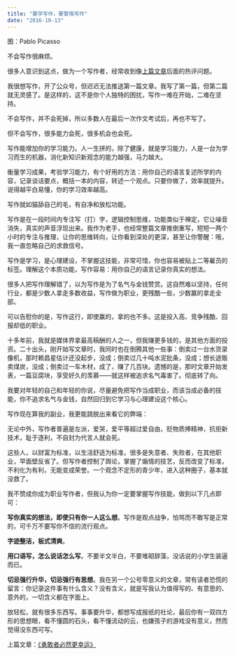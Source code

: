 ```yaml
---
title: "要学写作，要警惕写作"
date: "2016-10-13"
---
```


图：Pablo Picasso

不会写作很麻烦。

很多人意识到这点，做为一个写作者，经常收到像[上篇文章](http://mp.weixin.qq.com/s?__biz=MjM5NDU0Mjk2MQ==&mid=2651622428&idx=1&sn=e5ce9ae3c6b975854052636ddb217e22&chksm=bd7e08028a09811401f688e208953d80eb1fe7f7e89c141f6e18c437dfe8e4cfe702fac3dccf&scene=21#wechat_redirect)后面的热评问题。

我很想写作，开了公众号，但迟迟无法推送第一篇文章。我写了第一篇，但第二篇就无灵感了。是这样的，这不是你个人独特的困扰，写作一难在开始，二难在坚持。

不会写作，并不会死掉，所以多数人在最后一次作文考试后，再也不写了。  

但不会写作，很多能力会死，很多机会也会死。

写作能增加你的学习能力。人一生拼的，除了健康，就是学习能力，人是一台为学习而生的机器，消化新知识新观念的能力越强，马力越大。

衡量学习成果，考验学习能力，有个好用的方法：用你自己的语言复述所学的内容，记录谈话要点，概括一本的内容，转述一个观点。只要你做了，效率就提升。说得越平白易懂，你的学习效率越高。

写作就如猫舔自己的毛，有自净和放松功能。

写作是在一段时间内专注写（打）字，逻辑控制思维，功能类似于禅定，它让噪音消失，真实的声音浮现出来。我作为老手，也经常整篇文章推倒重写，短短一两个小时的专注与推理，让你的思维转向，让你看到深处的更深，甚至让你警醒：哦，我一直忽略自己的求救信号。

写作是学习，是心理建设，不掌握这技能，非常可惜，你也容易被贴上二等雇员的标签。理解这个本质功能，写作容易：用你自己的语言记录你真实的想法。

很多人把写作理解错了，以为写作是为了名气与金钱赞赏。这自然难以坚持，任何行业，都是少数人拿走多数收益，写作做为职业，更残酷一些，少数赢的拿走全部。

可以告慰你的是，写作这行，即使赢的，拿的也不多。这是投入高、竞争残酷、回报却低的职业。

十多年前，我就是媒体界拿最高稿酬的人之一，但我赚更多钱的，是其他方面的投资。二十出头，刚开始写文章时，我同时也在倒腾其他一些事：倒卖过一台水货录像机，那时赖昌星估计还没起步，没成；倒卖过几十吨水泥批条，没成；想长途贩卖煤炭，没成；倒卖过一车木材，成了，赚了几百块。遗憾的是，那时文章开始发表，一篇豆腐块，享受好久的羡慕——就这样被追求名气毒害了。彻底转了向。

我要对年轻的自己和年轻的你说，尽量避免把写作当成职业，而该当成必备的技能，你不追求名气与金钱，自然回归到它学习与心理建设这个核心。  

写作现在算我的副业，我更能跳脱出来看它的弊端：  

无论中外，写作者普遍是左派，爱哭，爱平等超过爱自由，贬物质捧精神，抗拒新技术，耻于逐利，不自封为代言人就会死。

这些人，以财富为标准，以生活舒适为标准，很多是失意者、失败者，在其他职业，早面壁反省了。但写作者控制了舆论，掌握了煽情的技艺，反而改变了标准，不利化为有利，无能变成荣誉。一个观念不定形的青少年，进入这种圈子，基本就没救了。

我不赞成你成为职业写作者，但我认为你一定要掌握写作技能，做到以下几点即可：  

**写你真实的想法，即使只有你一人这么想**。写作是观点战争，怕骂而不敢写是正常的，可千万不要写你不信的流行观点。

**字迹整洁，板式清爽**。

**用口语写，怎么说话怎么写**。不要半文半白，不要堆砌辞藻，没话说的小学生装逼而已。

**切忌强行升华，切忌强行有思想**。我在另一个公号零意义的文章，常有读者恐慌的留言：你记录这件事有什么含义？没有含义，就是写我认为值得写的、有意思的、意外的，一切含义都在字面上。

放轻松，就有很多东西写。事事要升华，都想写成报纸的社论，最后你有一双四方形的思想眼，看不懂圆的石头，看不懂流动的云，也嫌孩子的游戏没有意义，然而觉得没东西可写。

上篇文章：[《勇敢者必然更幸运》](http://mp.weixin.qq.com/s?__biz=MjM5NDU0Mjk2MQ==&mid=2651622427&idx=1&sn=230ab238809e5ee72df6805da1f25e8b&chksm=bd7e08058a0981133e0b39e20f0979bd18bae077cb28c988608ebb9bc51f5b9cecc0bed730be&scene=21#wechat_redirect)
